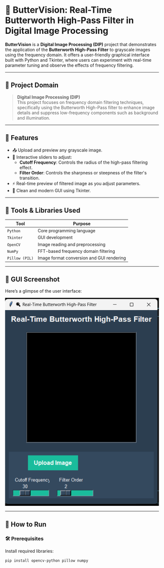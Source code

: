 # 🧠 ButterVision: Real-Time Butterworth High-Pass Filter in Digital Image Processing

**ButterVision** is a **Digital Image Processing (DIP)** project that demonstrates the application of the **Butterworth High-Pass Filter** to grayscale images using the frequency domain. It offers a user-friendly graphical interface built with Python and Tkinter, where users can experiment with real-time parameter tuning and observe the effects of frequency filtering.

---

## 🎯 Project Domain

> **Digital Image Processing (DIP)**  
This project focuses on frequency domain filtering techniques, specifically using the Butterworth High-Pass filter to enhance image details and suppress low-frequency components such as background and illumination.

---

## 🚀 Features

- 📤 Upload and preview any grayscale image.
- 🔧 Interactive sliders to adjust:
  - **Cutoff Frequency**: Controls the radius of the high-pass filtering effect.
  - **Filter Order**: Controls the sharpness or steepness of the filter's transition.
- ⚡ Real-time preview of filtered image as you adjust parameters.
- 🎨 Clean and modern GUI using Tkinter.

---

## 🧰 Tools & Libraries Used

| Tool | Purpose |
|------|---------|
| `Python` | Core programming language |
| `Tkinter` | GUI development |
| `OpenCV` | Image reading and preprocessing |
| `NumPy` | FFT-based frequency domain filtering |
| `Pillow (PIL)` | Image format conversion and GUI rendering |

---

## 📸 GUI Screenshot

Here’s a glimpse of the user interface:

![ButterVision GUI](./GUI.png)

---

## 📂 How to Run

### 🛠️ Prerequisites

Install required libraries:

```bash
pip install opencv-python pillow numpy
